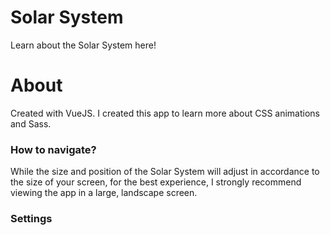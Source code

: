 # Solar System

Learn about the Solar System here!

<h1>About</h1>

Created with VueJS. I created this app to learn more about CSS animations and Sass.



<h3>How to navigate?</h3>

While the size and position of the Solar System will adjust in accordance to the size of your screen, for the best experience, I strongly recommend viewing the app in a large, landscape screen.

<h3>Settings</h3>

